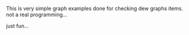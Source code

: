 This is very simple graph examples done for checking dew graphs items.
not a real programming... 

just fun... 
